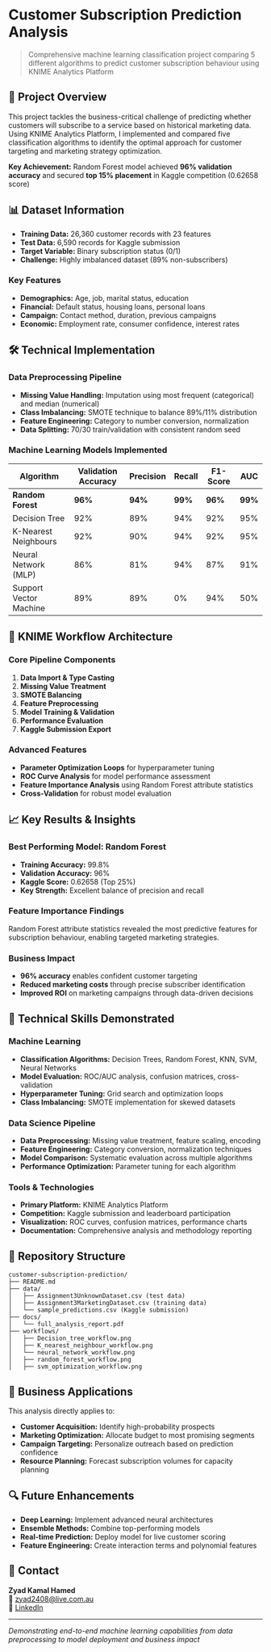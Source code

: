 # Customer Subscription Prediction Analysis

> Comprehensive machine learning classification project comparing 5 different algorithms to predict customer subscription behaviour using KNIME Analytics Platform

## 🎯 Project Overview

This project tackles the business-critical challenge of predicting whether customers will subscribe to a service based on historical marketing data. Using KNIME Analytics Platform, I implemented and compared five classification algorithms to identify the optimal approach for customer targeting and marketing strategy optimization.

**Key Achievement:** Random Forest model achieved **96% validation accuracy** and secured **top 15% placement** in Kaggle competition (0.62658 score)

## 📊 Dataset Information

- **Training Data:** 26,360 customer records with 23 features
- **Test Data:** 6,590 records for Kaggle submission
- **Target Variable:** Binary subscription status (0/1)
- **Challenge:** Highly imbalanced dataset (89% non-subscribers)

### Key Features
- **Demographics:** Age, job, marital status, education
- **Financial:** Default status, housing loans, personal loans
- **Campaign:** Contact method, duration, previous campaigns
- **Economic:** Employment rate, consumer confidence, interest rates

## 🛠️ Technical Implementation

### Data Preprocessing Pipeline
- **Missing Value Handling:** Imputation using most frequent (categorical) and median (numerical)
- **Class Imbalancing:** SMOTE technique to balance 89%/11% distribution
- **Feature Engineering:** Category to number conversion, normalization
- **Data Splitting:** 70/30 train/validation with consistent random seed

### Machine Learning Models Implemented

| Algorithm | Validation Accuracy | Precision | Recall | F1-Score | AUC |
|-----------|-------------------|-----------|---------|----------|-----|
| **Random Forest** | **96%** | **94%** | **99%** | **96%** | **99%** |
| Decision Tree | 92% | 89% | 94% | 92% | 95% |
| K-Nearest Neighbours | 92% | 90% | 94% | 92% | 95% |
| Neural Network (MLP) | 86% | 81% | 94% | 87% | 91% |
| Support Vector Machine | 89% | 89% | 0% | 94% | 50% |

## 🔧 KNIME Workflow Architecture

### Core Pipeline Components
1. **Data Import & Type Casting**
2. **Missing Value Treatment**
3. **SMOTE Balancing**
4. **Feature Preprocessing**
5. **Model Training & Validation**
6. **Performance Evaluation**
7. **Kaggle Submission Export**

### Advanced Features
- **Parameter Optimization Loops** for hyperparameter tuning
- **ROC Curve Analysis** for model performance assessment
- **Feature Importance Analysis** using Random Forest attribute statistics
- **Cross-Validation** for robust model evaluation

## 📈 Key Results & Insights

### Best Performing Model: Random Forest
- **Training Accuracy:** 99.8%
- **Validation Accuracy:** 96%
- **Kaggle Score:** 0.62658 (Top 25%)
- **Key Strength:** Excellent balance of precision and recall

### Feature Importance Findings
Random Forest attribute statistics revealed the most predictive features for subscription behaviour, enabling targeted marketing strategies.

### Business Impact
- **96% accuracy** enables confident customer targeting
- **Reduced marketing costs** through precise subscriber identification
- **Improved ROI** on marketing campaigns through data-driven decisions

## 🚀 Technical Skills Demonstrated

### Machine Learning
- **Classification Algorithms:** Decision Trees, Random Forest, KNN, SVM, Neural Networks
- **Model Evaluation:** ROC/AUC analysis, confusion matrices, cross-validation
- **Hyperparameter Tuning:** Grid search and optimization loops
- **Class Imbalancing:** SMOTE implementation for skewed datasets

### Data Science Pipeline
- **Data Preprocessing:** Missing value treatment, feature scaling, encoding
- **Feature Engineering:** Category conversion, normalization techniques
- **Model Comparison:** Systematic evaluation across multiple algorithms
- **Performance Optimization:** Parameter tuning for each algorithm

### Tools & Technologies
- **Primary Platform:** KNIME Analytics Platform
- **Competition:** Kaggle submission and leaderboard participation
- **Visualization:** ROC curves, confusion matrices, performance charts
- **Documentation:** Comprehensive analysis and methodology reporting

## 📁 Repository Structure

```
customer-subscription-prediction/
├── README.md
├── data/
│   ├── Assignment3UnknownDataset.csv (test data)
│   ├── Assignment3MarketingDataset.csv (training data)
│   └── sample_predictions.csv (Kaggle submission)
├── docs/
│   └── full_analysis_report.pdf
├── workflows/
│   ├── Decision_tree_workflow.png
│   ├── K_nearest_neighbour_workflow.png
│   └── neural_network_workflow.png
│   ├── random_forest_workflow.png
│   ├── svm_optimization_workflow.png

```

## 🎯 Business Applications

This analysis directly applies to:
- **Customer Acquisition:** Identify high-probability prospects
- **Marketing Optimization:** Allocate budget to most promising segments
- **Campaign Targeting:** Personalize outreach based on prediction confidence
- **Resource Planning:** Forecast subscription volumes for capacity planning

## 🔍 Future Enhancements

- **Deep Learning:** Implement advanced neural architectures
- **Ensemble Methods:** Combine top-performing models
- **Real-time Prediction:** Deploy model for live customer scoring
- **Feature Engineering:** Create interaction terms and polynomial features

## 📧 Contact

**Zyad Kamal Hamed**  
📧 zyad2408@live.com.au  
🔗 [LinkedIn](https://linkedin.com/in/zyadkamalhamed/)  

---
*Demonstrating end-to-end machine learning capabilities from data preprocessing to model deployment and business impact*

